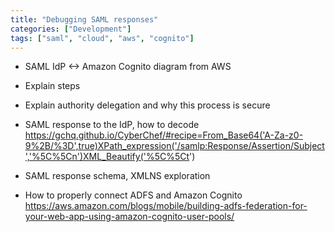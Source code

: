 ```yaml
---
title: "Debugging SAML responses"
categories: ["Development"]
tags: ["saml", "cloud", "aws", "cognito"]
---
```


- SAML IdP <-> Amazon Cognito diagram from AWS
- Explain steps
- Explain authority delegation and why this process is secure

- SAML response to the IdP, how to decode
https://gchq.github.io/CyberChef/#recipe=From_Base64('A-Za-z0-9%2B/%3D',true)XPath_expression('/samlp:Response/Assertion/Subject','%5C%5Cn')XML_Beautify('%5C%5Ct')

- SAML response schema, XMLNS exploration
- How to properly connect ADFS and Amazon Cognito
https://aws.amazon.com/blogs/mobile/building-adfs-federation-for-your-web-app-using-amazon-cognito-user-pools/



<!-- READ MORE -->

